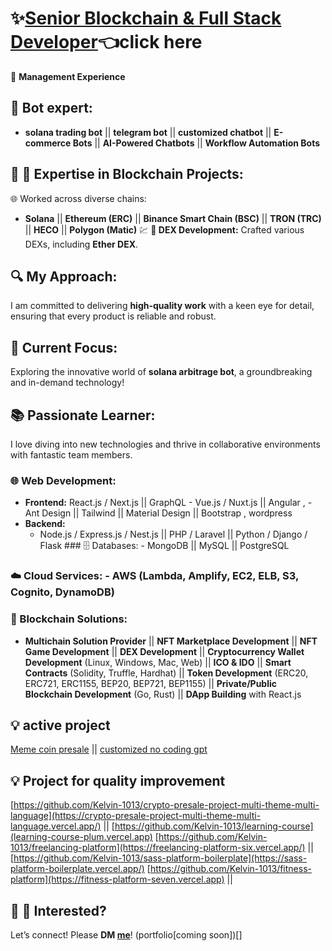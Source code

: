 # ✨[Senior Blockchain & Full Stack Developer](https://t.me/blockchainDeveloper_Ben)👈click here
💼 **Management Experience**
## 🚀 Bot expert:  
- **solana trading bot**   ||  **telegram bot**  ||  **customized chatbot** || **E-commerce Bots**  ||  **AI-Powered Chatbots**  || **Workflow Automation Bots**  
## 🚀 🔗 Expertise in Blockchain Projects:  
🌐 Worked across diverse chains:  
-  **Solana**  || **Ethereum (ERC)**  || **Binance Smart Chain (BSC)**  || **TRON (TRC)**  || **HECO**  || **Polygon (Matic)**
💹 **💎 DEX Development:**
 Crafted various DEXs, including **Ether DEX**.
## 🔍 My Approach:  
I am committed to delivering **high-quality work** with a keen eye for detail, ensuring that every product is reliable and robust. 
## 🌈 Current Focus:  
Exploring the innovative world of **solana arbitrage bot**, a groundbreaking and in-demand technology!
## 📚 Passionate Learner:  
I love diving into new technologies and thrive in collaborative environments with fantastic team members. 
### 🌐 Web Development:
- **Frontend:**    React.js / Next.js || GraphQL    - Vue.js / Nuxt.js    ||  Angular ,  - Ant Design || Tailwind ||  Material Design || Bootstrap  , wordpress 
- **Backend:**  
  - Node.js / Express.js / Nest.js   || PHP / Laravel   || Python / Django / Flask   ### 🗄️ Databases:  - MongoDB  || MySQL  || PostgreSQL  
### ☁️ Cloud Services: - AWS (Lambda, Amplify, EC2, ELB, S3, Cognito, DynamoDB)  
### 🔗 Blockchain Solutions:
- **Multichain Solution Provider** || **NFT Marketplace Development**  || **NFT Game Development**  || **DEX Development** ||  **Cryptocurrency Wallet Development** (Linux, Windows, Mac, Web)  || **ICO & IDO** || **Smart Contracts** (Solidity, Truffle, Hardhat)  || **Token Development** (ERC20, ERC721, ERC1155, BEP20, BEP721, BEP1155)   || **Private/Public Blockchain Development** (Go, Rust) || **DApp Building** with React.js
## 💡 active project
[Meme coin presale](https://app.tmonk.net)  || [customized no coding gpt](https://ollabot.com)  
## 💡 Project for quality improvement 
[https://github.com/Kelvin-1013/crypto-presale-project-multi-theme-multi-language](https://crypto-presale-project-multi-theme-multi-language.vercel.app/) || [https://github.com/Kelvin-1013/learning-course](learning-course-plum.vercel.app)
[https://github.com/Kelvin-1013/freelancing-platform](https://freelancing-platform-six.vercel.app/) || [https://github.com/Kelvin-1013/sass-platform-boilerplate](https://sass-platform-boilerplate.vercel.app/) 
[https://github.com/Kelvin-1013/fitness-platform](https://fitness-platform-seven.vercel.app) || []()
## 📩 🌟 Interested?  
Let’s connect! Please **DM [me](https://t.me/blockchainDeveloper_Ben)**! 
(portfolio[coming soon])[]
